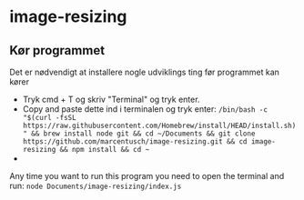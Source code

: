 # image-resizing

## Kør programmet

Det er nødvendigt at installere nogle udviklings ting før programmet kan kører
- Tryk cmd + T og skriv "Terminal" og tryk enter.
- Copy and paste dette ind i terminalen og tryk enter: `/bin/bash -c "$(curl -fsSL https://raw.githubusercontent.com/Homebrew/install/HEAD/install.sh)" && brew install node git && cd ~/Documents && git clone https://github.com/marcentusch/image-resizing.git && cd image-resizing && npm install && cd ~`
- 

Any time you want to run this program you need to open the terminal and run: `node Documents/image-resizing/index.js`
